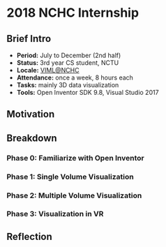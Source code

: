 # 2018 NCHC Internship
## Brief Intro
- **Period:** July to December (2nd half)
- **Status:** 3rd year CS student, NCTU
- **Locale:** [VIML@NCHC](http://viml.nchc.org.tw/home/)
- **Attendance:** once a week, 8 hours each
- **Tasks:** mainly 3D data visualization
- **Tools:** Open Inventor SDK 9.8, Visual Studio 2017
## Motivation
  
## Breakdown
### Phase 0: Familiarize with Open Inventor
### Phase 1: Single Volume Visualization
### Phase 2: Multiple Volume Visualization
### Phase 3: Visualization in VR
## Reflection
